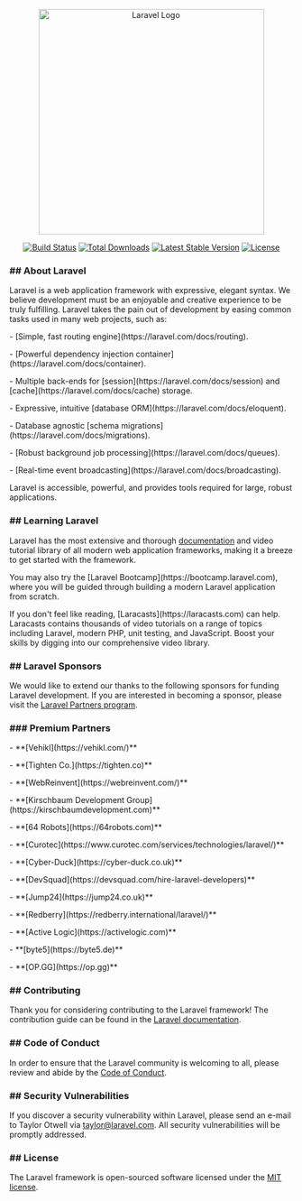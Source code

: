 <p align="center"><a href="https://laravel.com" target="_blank"><img src="https://raw.githubusercontent.com/laravel/art/master/logo-lockup/5%20SVG/2%20CMYK/1%20Full%20Color/laravel-logolockup-cmyk-red.svg" width="400" alt="Laravel Logo"></a></p>

<p align="center">
<a href="https://github.com/laravel/framework/actions"><img src="https://github.com/laravel/framework/workflows/tests/badge.svg" alt="Build Status"></a>
<a href="https://packagist.org/packages/laravel/framework"><img src="https://img.shields.io/packagist/dt/laravel/framework" alt="Total Downloads"></a>
<a href="https://packagist.org/packages/laravel/framework"><img src="https://img.shields.io/packagist/v/laravel/framework" alt="Latest Stable Version"></a>
<a href="https://packagist.org/packages/laravel/framework"><img src="https://img.shields.io/packagist/l/laravel/framework" alt="License"></a>
</p>

<h3>## About Laravel</h3>
<p align="left">
Laravel is a web application framework with expressive, elegant syntax. We believe development must be an enjoyable and creative experience to be truly fulfilling. Laravel takes the pain out of development by easing common tasks used in many web projects, such as:
</p>
<p align="left">
    - [Simple, fast routing engine](https://laravel.com/docs/routing).
</p>
<p align="left">
    - [Powerful dependency injection container](https://laravel.com/docs/container).
</p>
<p align="left">
    - Multiple back-ends for [session](https://laravel.com/docs/session) and [cache](https://laravel.com/docs/cache) storage.
</p>
<p align="left">
    - Expressive, intuitive [database ORM](https://laravel.com/docs/eloquent).
</p>
<p align="left">
    - Database agnostic [schema migrations](https://laravel.com/docs/migrations).
</p>
<p align="left">
    - [Robust background job processing](https://laravel.com/docs/queues).
</p>
<p align="left">
    - [Real-time event broadcasting](https://laravel.com/docs/broadcasting).
</p>
<p align="left">
Laravel is accessible, powerful, and provides tools required for large, robust applications.
</p>
<p align="left">
<h3>## Learning Laravel</h3>

Laravel has the most extensive and thorough [documentation](https://laravel.com/docs) and video tutorial library of all modern web application frameworks, making it a breeze to get started with the framework.

</p>
<p align="left">
You may also try the [Laravel Bootcamp](https://bootcamp.laravel.com), where you will be guided through building a modern Laravel application from scratch.
</p>
<p align="left">
If you don't feel like reading, [Laracasts](https://laracasts.com) can help. Laracasts contains thousands of video tutorials on a range of topics including Laravel, modern PHP, unit testing, and JavaScript. Boost your skills by digging into our comprehensive video library.
</p>
<p align="left">
<h3>## Laravel Sponsors </h3>

We would like to extend our thanks to the following sponsors for funding Laravel development. If you are interested in becoming a sponsor, please visit the [Laravel Partners program](https://partners.laravel.com).

</p>
<p align="left">
<h3>### Premium Partners</h3>
</p>
<p align="left">
- **[Vehikl](https://vehikl.com/)**
</p>
<p align="left">
- **[Tighten Co.](https://tighten.co)**
</p>
<p align="left">
- **[WebReinvent](https://webreinvent.com/)**
</p>
<p align="left">
- **[Kirschbaum Development Group](https://kirschbaumdevelopment.com)**
</p>
<p align="left">
- **[64 Robots](https://64robots.com)**
</p>
<p align="left">
- **[Curotec](https://www.curotec.com/services/technologies/laravel/)**
</p>
<p align="left">
- **[Cyber-Duck](https://cyber-duck.co.uk)**
</p>
<p align="left">
- **[DevSquad](https://devsquad.com/hire-laravel-developers)**
</p>
<p align="left">
- **[Jump24](https://jump24.co.uk)**
</p>
<p align="left">
- **[Redberry](https://redberry.international/laravel/)**
</p>
<p align="left">
- **[Active Logic](https://activelogic.com)**
</p>
<p align="left">
- **[byte5](https://byte5.de)**
</p>
<p align="left">
- **[OP.GG](https://op.gg)**
</p>
<p align="left">
<h3>## Contributing</h3>

Thank you for considering contributing to the Laravel framework! The contribution guide can be found in the [Laravel documentation](https://laravel.com/docs/contributions).

</p>
<p align="left">
<h3>## Code of Conduct</h3>

In order to ensure that the Laravel community is welcoming to all, please review and abide by the [Code of Conduct](https://laravel.com/docs/contributions#code-of-conduct).

</p>
<p align="left">
<h3>## Security Vulnerabilities</h3>

If you discover a security vulnerability within Laravel, please send an e-mail to Taylor Otwell via [taylor@laravel.com](mailto:taylor@laravel.com). All security vulnerabilities will be promptly addressed.

</p>
<p align="left">
<h3>## License</h3>

The Laravel framework is open-sourced software licensed under the [MIT license](https://opensource.org/licenses/MIT).

</p>
